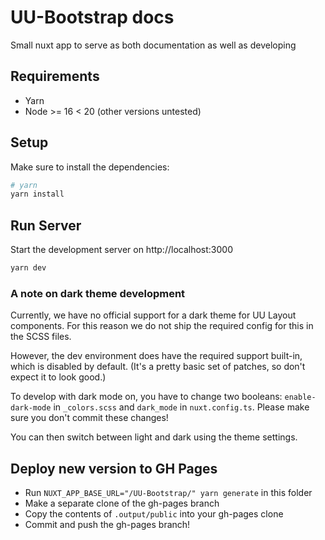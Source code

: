 # UU-Bootstrap docs

Small nuxt app to serve as both documentation as well as developing

## Requirements

-   Yarn
-   Node >= 16 < 20 (other versions untested)

## Setup

Make sure to install the dependencies:

```bash
# yarn
yarn install
```

## Run Server

Start the development server on http://localhost:3000

```bash
yarn dev
```

### A note on dark theme development

Currently, we have no official support for a dark theme for UU Layout components. For this reason we
do not ship the required config for this in the SCSS files.

However, the dev environment does have the required support built-in, which is disabled by default.
(It's a pretty basic set of patches, so don't expect it to look good.)

To develop with dark mode on, you have to change two booleans: `enable-dark-mode` in `_colors.scss`
and `dark_mode` in `nuxt.config.ts`. Please make sure you don't commit these changes!

You can then switch between light and dark using the theme settings.

## Deploy new version to GH Pages

-   Run `NUXT_APP_BASE_URL="/UU-Bootstrap/" yarn generate` in this folder
-   Make a separate clone of the gh-pages branch
-   Copy the contents of `.output/public` into your gh-pages clone
-   Commit and push the gh-pages branch!

